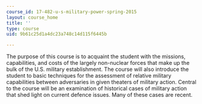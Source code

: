 ```yaml
---
course_id: 17-482-u-s-military-power-spring-2015
layout: course_home
title: ''
type: course
uid: 9b61c25d1a4dc23a748c14d115f6445b

---
```

The purpose of this course is to acquaint the student with the missions, capabilities, and costs of the largely non-nuclear forces that make up the bulk of the U.S. military establishment. The course will also introduce the student to basic techniques for the assessment of relative military capabilities between adversaries in given theaters of military action. Central to the course will be an examination of historical cases of military action that shed light on current defence issues. Many of these cases are recent.
